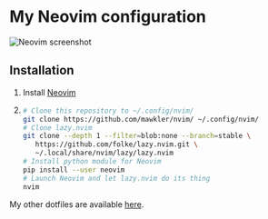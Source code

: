# My Neovim configuration

![Neovim screenshot](https://user-images.githubusercontent.com/15816726/147858310-10f08157-8f95-403a-9065-a00c07cfa5b3.png)

## Installation

1. Install [Neovim](https://github.com/neovim/neovim/releases/)
2. ```sh
   # Clone this repository to ~/.config/nvim/
   git clone https://github.com/mawkler/nvim/ ~/.config/nvim/
   # Clone lazy.nvim
   git clone --depth 1 --filter=blob:none --branch=stable \
      https://github.com/folke/lazy.nvim.git \
      ~/.local/share/nvim/lazy/lazy.nvim
   # Install python module for Neovim
   pip install --user neovim
   # Launch Neovim and let lazy.nvim do its thing
   nvim
   ```

My other dotfiles are available [here](https://github.com/mawkler/dotfiles).
